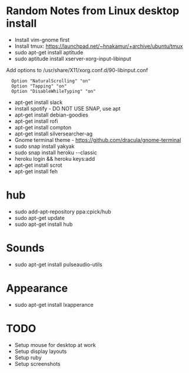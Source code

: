 # Random Notes from Linux desktop install

* Install vim-gnome first
* Install tmux: https://launchpad.net/~hnakamur/+archive/ubuntu/tmux
* sudo apt-get install aptitude
* sudo aptitude install xserver-xorg-input-libinput

Add options to /usr/share/X11/xorg.conf.d/90-libinput.conf
```
  Option "NaturalScrolling" "on"
  Option "Tapping" "on"
  Option "DisableWhileTyping" "on"

```

* apt-get install slack
* install spotify - DO NOT USE SNAP, use apt
* apt-get install debian-goodies
* apt-get install rofi
* apt-get install compton
* apt-get install silversearcher-ag
* Gnome terminal theme - https://github.com/dracula/gnome-terminal
* sudo snap install yakyak
* sudo snap install heroku --classic
* heroku login && heroku keys:add
* apt-get install scrot
* apt-get install feh

# hub
* sudo add-apt-repository ppa:cpick/hub
* sudo apt-get update
* sudo apt-get install hub

# Sounds

* sudo apt-get install pulseaudio-utils

# Appearance
* sudo apt-get install lxapperance

# TODO
* Setup mouse for desktop at work
* Setup display layouts
* Setup ruby
* Setup screenshots
